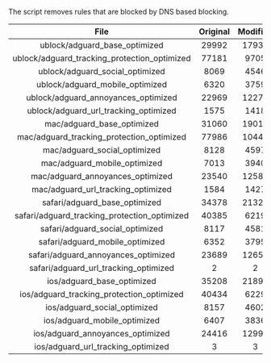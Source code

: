 The script removes rules that are blocked by DNS based blocking.


| File | Original | Modified |
|:----:|:-----:|:-----:|
| ublock/adguard_base_optimized | 29992 | 17938 |
| ublock/adguard_tracking_protection_optimized | 77181 | 9705 |
| ublock/adguard_social_optimized | 8069 | 4546 |
| ublock/adguard_mobile_optimized | 6320 | 3759 |
| ublock/adguard_annoyances_optimized | 22969 | 12270 |
| ublock/adguard_url_tracking_optimized | 1575 | 1418 |
| mac/adguard_base_optimized | 31060 | 19016 |
| mac/adguard_tracking_protection_optimized | 77986 | 10441 |
| mac/adguard_social_optimized | 8128 | 4597 |
| mac/adguard_mobile_optimized | 7013 | 3940 |
| mac/adguard_annoyances_optimized | 23540 | 12586 |
| mac/adguard_url_tracking_optimized | 1584 | 1427 |
| safari/adguard_base_optimized | 34378 | 21326 |
| safari/adguard_tracking_protection_optimized | 40385 | 6219 |
| safari/adguard_social_optimized | 8117 | 4581 |
| safari/adguard_mobile_optimized | 6352 | 3795 |
| safari/adguard_annoyances_optimized | 23689 | 12655 |
| safari/adguard_url_tracking_optimized | 2 | 2 |
| ios/adguard_base_optimized | 35208 | 21899 |
| ios/adguard_tracking_protection_optimized | 40434 | 6229 |
| ios/adguard_social_optimized | 8157 | 4602 |
| ios/adguard_mobile_optimized | 6407 | 3836 |
| ios/adguard_annoyances_optimized | 24416 | 12996 |
| ios/adguard_url_tracking_optimized | 3 | 3 |